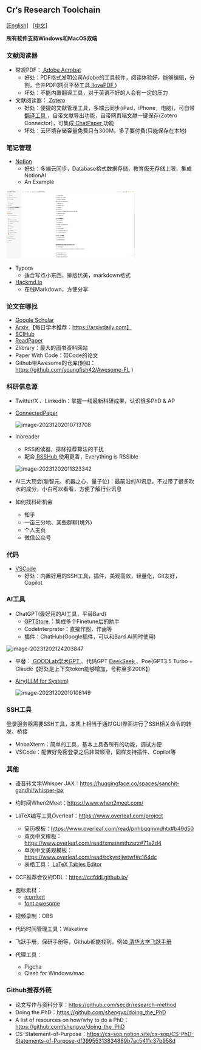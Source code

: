 ## Cr‘s Research Toolchain

[[English]](https://github.com/JerryYin777/Cr_Research_Toolchain/blob/main/README_en.md)  &nbsp; [[中文]](https://github.com/JerryYin777/Cr_Research_Toolchain/edit/main/README.md)

**所有软件支持Windows和MacOS双端**

### 文献阅读器

* 常规PDF：[ Adobe Acrobat ](https://www.adobe.com/acrobat.html)
  * 好处：PDF格式发明公司Adobe的工具软件，阅读体验好，能够编辑，分割，合并PDF(网页平替工具[ IlovePDF ](https://www.ilovepdf.com/))
  * 坏处：不能内置翻译工具，对于英语不好的人会有一定的压力
* 文献阅读器：[ Zotero ](https://www.zotero.org/)
  * 好处：便捷的文献管理工具，多端云同步(iPad，iPhone，电脑)，可自带[ 翻译工具 ](https://github.com/windingwind/zotero-pdf-translate)，自带文献导出功能，自带网页端文献一键保存(Zotero Connector)，可集成[ ChatPaper ](https://github.com/MuiseDestiny/zotero-gpt)功能
  * 坏处：云环境存储容量免费只有300M，多了要付费(只能保存在本地)

### 笔记管理

- [ Notion ](https://www.notion.so/product)
  * 好处：多端云同步，Database格式数据存储，教育版无存储上限，集成NotionAI
  * An Example

<img src="img\image-20231202004909274.png" alt="image-20231202004909274" style="zoom: 33%;" />

- Typora
  * 适合写点小东西，排版优美，markdown格式
- [ Hackmd.io ](https://hackmd.io/?nav=overview)
  * 在线Markdown，方便分享

### 论文在哪找

- [ Google Scholar ](https://scholar.google.com/)
- [ Arxiv ](https://arxiv.org/) 【每日学术推荐：https://arxivdaily.com】
- [ SCIHub ](https://sci-hub.ren/)
- [ ReadPaper ](https://readpaper.com/)
- Zlibrary：最大的图书资料网站
- Paper With Code：带Code的论文
- Github带Awesome的仓库(例如：https://github.com/youngfish42/Awesome-FL )

### 科研信息源

- Twitter/X 、LinkedIn：掌握一线最新科研成果，认识很多PhD & AP

- [ ConnectedPaper ](https://www.connectedpapers.com/)

  ![image-20231202010713708](https://github.com/JerryYin777/Cr_Research_Toolchain/blob/main/img/image-20231202010713708.png)

- Inoreader

  * RSS阅读器，排除推荐算法的干扰
  * 配合[ RSSHub ](https://docs.rsshub.app/)使用更香，Everything is RSSible

  ![image-20231202011323342](https://github.com/JerryYin777/Cr_Research_Toolchain/blob/main/img/image-20231202011323342.png)

- AI三大顶会(新智元、机器之心、量子位)：最前沿的AI讯息，不过带了很多吹水的成分，小白可以看看，方便了解行业讯息

- 如何找科研机会

  * 知乎
  * 一亩三分地、某些群聊(境外)
  * 个人主页
  * 微信公众号

### 代码

- [ VSCode ](https://code.visualstudio.com/)
  * 好处：内置好用的SSH工具，插件，美观高效，轻量化，Git友好，Copilot

### AI工具

- ChatGPT(最好用的AI工具，平替Bard)
  * [ GPTStore ](https://www.gptshunter.com/)：集成多个Finetune后的助手
  * CodeInterpreter：直接作图，作画等
  * 插件：ChatHub(Google插件，可以和Bard AI同时使用)
  
![image-20231202124203847](https://github.com/JerryYin777/Cr_Research_Toolchain/blob/main/img/image-20231202124203847.png)
  
  * 平替：[ GOODLab学术GPT ](https://huggingface.co/spaces/JerryYin777/gpt-academic-good)、代码GPT [ DeekSeek ](https://chat.deepseek.com/coder)、Poe(GPT3.5 Turbo + Claude【好处是上下文token能够增加，号称至多200K】)
  
- [ Airy(LLM for System) ](https://colink.in/)

  ![image-20231202010108149](https://github.com/JerryYin777/Cr_Research_Toolchain/blob/main/img/image-20231202010108149.png)

### SSH工具

登录服务器需要SSH工具，本质上相当于通过GUI界面进行了SSH相关命令的转发、桥接

- MobaXterm：简单的工具，基本上具备所有的功能，调试方便
- VSCode：配置好免密登录之后非常顺滑，同样支持插件、Copilot等

### 其他

- 语音转文字Whisper JAX：https://huggingface.co/spaces/sanchit-gandhi/whisper-jax
- 约时间When2Meet：https://www.when2meet.com/
- LaTeX编写工具Overleaf：https://www.overleaf.com/project
  * 简历模板：https://www.overleaf.com/read/pnhbqqmmdhtx#b49d50
  * 双页中文模板：https://www.overleaf.com/read/xmstnmthzsrz#71e2d4
  * 单页中文美观模板：https://www.overleaf.com/read/rckyrdjjwtwf#c164dc
  * 表格工具：[ LaTeX Tables Editor ](https://www.latex-tables.com/)

- CCF推荐会议的DDL：https://ccfddl.github.io/

* 图标素材：
  * [ iconfont ](https://www.iconfont.cn/)
  * [ font awesome ](https://fontawesome.com/)

- 视频录制：OBS
- 代码时间管理工具：Wakatime
- 飞跃手册，保研手册等，Github都能找到，例如[ 清华大学飞跃手册 ](https://feiyue.online/)
- 代理工具：

  * Pigcha
  * Clash for Windows/mac

### Github推荐外链

- 论文写作与资料分享：https://github.com/secdr/research-method
- Doing the PhD：https://github.com/shengyp/doing_the_PhD
- A list of resources on how/why to do a PhD：https://github.com/shengyp/doing_the_PhD
- CS-Statement-of-Purpose：https://cs-sop.notion.site/cs-sop/CS-PhD-Statements-of-Purpose-df39955313834889b7ac5411c37b958d

